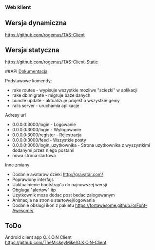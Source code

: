 ### Web klient
## Wersja dynamiczna
https://github.com/rogemus/TAS-Client
## Wersja statyczna
https://github.com/rogemus/TAS-Client-Static


##API
[Dokumentacja](/v1_resources/index.md)

Podstawowe komendy:
 - rake routes - wypisuje wszystkie mozliwe "sciezki" w aplikacji
 - rake db:migrate - migruje baze danych
 - bundle update - aktualizuje projekt o wszystkie gemy
 - rails server - uruchamia aplikacje

 Adresy url
 - 0.0.0.0:3000/login - Logowanie
 - 0.0.0.0:3000/login - Wylogowanie
 - 0.0.0.0:3000/register - Rejestracja
 - 0.0.0.0:3000/feed - Wszystkie posty
 - 0.0.0.0:3000/login_uzytkownika - Strona uzytkownika z wyszystkimi dodanymi przez niego postami
 - nowa strona startowa

Inne zmiany
 - Dodanie avatarow dzieki http://gravatar.com/
 - Poprawiony interfajs
 - Uaktualnienie bootstrap'a do najnowszej wersji
 - Obgluga "alertow" itp
 - Uzytkownik moze dodac post bedac zalogowanym
 - Animacjia na stronie startowej/logowania
 - Dodanie obslugi ikon z pakietu https://fortawesome.github.io/Font-Awesome/


## ToDo
Android client app O.K.O.N Client
https://github.com/TheMickeyMike/O.K.O.N-Client
